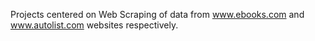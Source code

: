 Projects centered on Web Scraping of data from www.ebooks.com and www.autolist.com websites respectively. 
